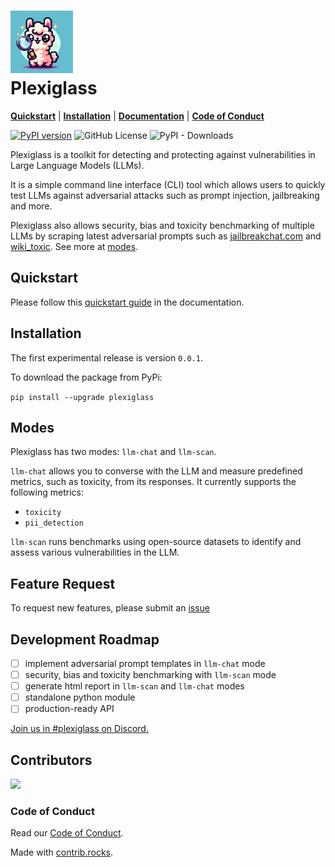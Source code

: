 <h1>
<img src="plexiglass/assets/plexiglass_safellama.png" width="100" height="100"><br>
Plexiglass</h1>
<!-- <p align="center"> -->

[**Quickstart**](#quickstart) | [**Installation**](#installation) |
[**Documentation**](https://safellama.github.io/plexiglass/build/html/index.html) | [**Code of Conduct**](#code-of-conduct)

<a href="https://badge.fury.io/py/plexiglass"><img src="https://badge.fury.io/py/plexiglass.svg" alt="PyPI version" height="18"></a>
<img alt="GitHub License" src="https://img.shields.io/github/license/safellama/plexiglass">
<img alt="PyPI - Downloads" src="https://img.shields.io/pypi/dm/plexiglass">
</p>

Plexiglass is a toolkit for detecting and protecting against vulnerabilities in Large Language Models (LLMs).

It is a simple command line interface (CLI) tool which allows users to quickly test LLMs against adversarial attacks such as prompt injection, jailbreaking and more. 

Plexiglass also allows security, bias and toxicity benchmarking of multiple LLMs by scraping latest adversarial prompts such as [jailbreakchat.com](https://www.jailbreakchat.com/) and [wiki_toxic](https://huggingface.co/datasets/OxAISH-AL-LLM/wiki_toxic/viewer/default/train?p=1). See more at [modes](#modes).

## Quickstart

Please follow this [quickstart guide](https://safellama.github.io/plexiglass/build/html/quick-start.html) in the documentation.

## Installation

The first experimental release is version `0.0.1`.

To download the package from PyPi:

`pip install --upgrade plexiglass`

## Modes

Plexiglass has two modes: `llm-chat` and `llm-scan`.

`llm-chat` allows you to converse with the LLM and measure predefined metrics, such as toxicity, from its responses. It currently supports the following metrics:

- `toxicity`
- `pii_detection`

`llm-scan` runs benchmarks using open-source datasets to identify and assess various vulnerabilities in the LLM.

## Feature Request
To request new features, please submit an [issue](https://github.com/enochkan/plexiglass/issues)

## Development Roadmap

- [ ] implement adversarial prompt templates in `llm-chat` mode
- [ ] security, bias and toxicity benchmarking with `llm-scan` mode
- [ ] generate html report in `llm-scan` and `llm-chat` modes
- [ ] standalone python module
- [ ] production-ready API

[Join us in #plexiglass on Discord.](https://discord.gg/sHuzVV8tQv)

## Contributors

<!-- Copy-paste in your Readme.md file -->

<a href="https://github.com/kortex-labs/plexiglass/graphs/contributors">
  <img src="https://contrib.rocks/image?repo=kortex-labs/plexiglass" />
</a>

### Code of Conduct

Read our [Code of Conduct](https://safellama.github.io/plexiglass/build/html/code-of-conduct.html).

Made with [contrib.rocks](https://contrib.rocks).
